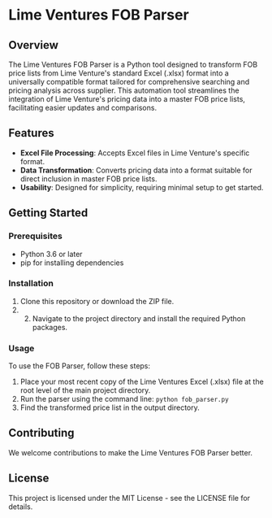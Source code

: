 # Lime Ventures FOB Parser

## Overview
The Lime Ventures FOB Parser is a Python tool designed to transform FOB price lists from Lime Venture's standard Excel (.xlsx) format into a universally compatible format tailored for comprehensive searching and pricing analysis across supplier. This automation tool streamlines the integration of Lime Venture's pricing data into a master FOB price lists, facilitating easier updates and comparisons.

## Features
- **Excel File Processing**: Accepts Excel files in Lime Venture's specific format.
- **Data Transformation**: Converts pricing data into a format suitable for direct inclusion in master FOB price lists.
- **Usability**: Designed for simplicity, requiring minimal setup to get started.

## Getting Started

### Prerequisites
- Python 3.6 or later
- pip for installing dependencies

### Installation
1. Clone this repository or download the ZIP file.
2. 2. Navigate to the project directory and install the required Python packages.

### Usage
To use the FOB Parser, follow these steps:
1. Place your most recent copy of the Lime Ventures Excel (.xlsx) file at the root level of the main project directory.
2. Run the parser using the command line: `python fob_parser.py`
3. Find the transformed price list in the output directory.

## Contributing
We welcome contributions to make the Lime Ventures FOB Parser better.

## License
This project is licensed under the MIT License - see the LICENSE file for details.
